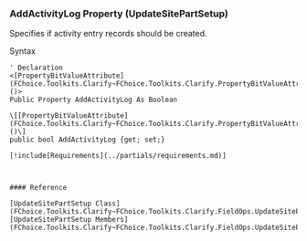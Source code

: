 ﻿### AddActivityLog Property (UpdateSitePartSetup)

Specifies if activity entry records should be created.

Syntax

```vbnet
' Declaration
<[PropertyBitValueAttribute](FChoice.Toolkits.Clarify~FChoice.Toolkits.Clarify.PropertyBitValueAttribute.md)()>
Public Property AddActivityLog As Boolean

\[[PropertyBitValueAttribute](FChoice.Toolkits.Clarify~FChoice.Toolkits.Clarify.PropertyBitValueAttribute.md)()\]
public bool AddActivityLog {get; set;}

[!include[Requirements](../partials/requirements.md)]



#### Reference

[UpdateSitePartSetup Class](FChoice.Toolkits.Clarify~FChoice.Toolkits.Clarify.FieldOps.UpdateSitePartSetup.md)  
[UpdateSitePartSetup Members](FChoice.Toolkits.Clarify~FChoice.Toolkits.Clarify.FieldOps.UpdateSitePartSetup_members.md)